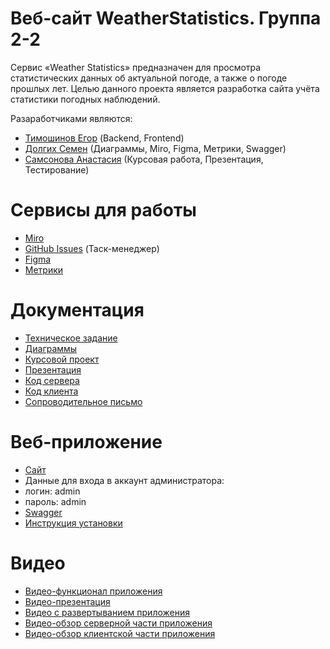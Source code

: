 # Веб-сайт WeatherStatistics. Группа 2-2
Сервис «Weather Statistics» предназначен для просмотра статистических данных об 
актуальной погоде, а также о погоде прошлых лет.
Целью данного проекта является разработка сайта учёта статистики погодных наблюдений.

Разаработчиками являются:
* [Тимошинов Егор](https://github.com/Morgomir1) (Backend, Frontend)
* [Долгих Семен](https://github.com/BlG-SEM) (Диаграммы, Miro, Figma, Метрики, Swagger)
* [Самсонова Анастасия](https://github.com/Nastya-Samsonova) (Курсовая работа, Презентация, Тестирование)

# Сервисы для работы
* [Miro](https://miro.com/app/board/uXjVMdmeG98=/)
* [GitHub Issues](https://github.com/Morgomir1/WeatherStatistics/issues) (Таск-менеджер)
* [Figma](https://www.figma.com/file/1puqRHwjSr7R51WveWESQW/Untitled?node-id=0%3A1&t=1qfSRSPv4mcw0xyQ-1)
* [Метрики](https://metrika.yandex.ru/dashboard?id=93829072)

# Документация
* [Техническое задание](https://github.com/Morgomir1/WeatherStatistics/blob/main/Documentation/%D0%A2%D0%B5%D1%85%D0%BD%D0%B8%D1%87%D0%B5%D1%81%D0%BA%D0%BE%D0%B5%20%D0%B7%D0%B0%D0%B4%D0%B0%D0%BD%D0%B8%D0%B5%202-2.pdf)
* [Диаграммы](https://github.com/Morgomir1/WeatherStatistics/tree/main/Diagrams)
* [Курсовой проект](https://github.com/Morgomir1/WeatherStatistics/blob/main/Documentation/Курсовой%20прооект_1.pdf)
* [Презентация](https://github.com/Morgomir1/WeatherStatistics/blob/main/Documentation/Погодная%20статистика.pdf)
* [Код сервера](https://github.com/Morgomir1/WeatherStatistics/tree/develop/src/main/java/weatherStatistics)
* [Код клиента](https://github.com/Morgomir1/WeatherStatistics/tree/develop/src/main/resources)
* [Сопроводительное письмо](https://github.com/Morgomir1/WeatherStatistics/blob/main/Documentation/%D0%A1%D0%BE%D0%BF%D1%80%D0%BE%D0%B2%D0%BE%D0%B4%D0%B8%D1%82%D0%B5%D0%BB%D1%8C%D0%BD%D0%BE%D0%B5%20%D0%BF%D0%B8%D1%81%D1%8C%D0%BC%D0%BE.pdf)
# Веб-приложение
* [Сайт](http://194.67.119.36:8090/)
* Данные для входа в аккаунт администратора:
* логин: admin
* пароль: admin
* [Swagger](http://194.67.119.36:8090/swagger-ui/index.html)
* [Инструкция установки](https://github.com/Morgomir1/WeatherStatistics/blob/main/Documentation/instruction.txt)
# Видео
* [Видео-функционал приложения](https://drive.google.com/file/d/1NaVlO1e490X_--mVdr9WaJsyYjq_wuJQ/view?usp=drive_link)
* [Видео-презентация](https://drive.google.com/file/d/146CO5wfCWvvWNDkX02BWbrO6VPdMNtJ3/view?usp=drive_link)
* [Видео с развертыванием приложения](https://drive.google.com/file/d/1EAa0d4i9GXspWxixKFEgQWS_eKGM2hHO/view?usp=drive_link)
* [Видео-обзор серверной части приложения](https://drive.google.com/file/d/1zXaMjREG8Zr0dJqCIHmAAi3rJT7Z1_Is/view?usp=drive_link)
* [Видео-обзор клиентской части приложения](https://drive.google.com/file/d/1w7kivm8IllgaDwOnc10VpTBuCuPFV-KN/view?usp=drive_link)
